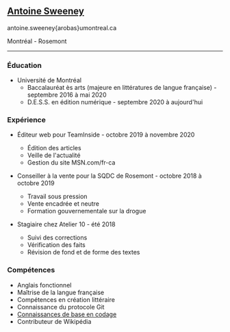 ## [Antoine Sweeney](https://www.antoinesweeney.com/)
antoine.sweeney{arobas}umontreal.ca

Montréal - Rosemont

***

### Éducation

- Université de Montréal
  - Baccalauréat ès arts (majeure en littératures de langue française) - septembre 2016 à mai 2020
  - D.E.S.S. en édition numérique - septembre 2020 à aujourd'hui


### Expérience


- Éditeur web pour TeamInside - octobre 2019 à novembre 2020

  - Édition des articles
  - Veille de l'actualité
  - Gestion du site MSN.com/fr-ca


- Conseiller à la vente pour la SQDC de Rosemont - octobre 2018 à octobre 2019

  - Travail sous pression
  - Vente encadrée et neutre
  - Formation gouvernementale sur la drogue


- Stagiaire chez Atelier 10 - été 2018

   - Suivi des corrections
   - Vérification des faits 
   - Révision de fond et de forme des textes


### Compétences

- Anglais fonctionnel
- Maîtrise de la langue française
- Compétences en création littéraire
- Connaissance du protocole Git
- <a href="https://www.antoinesweeney.com/analyseur_textes" target="_blank">Connaissances de base en codage</a>
- Contributeur de Wikipédia
